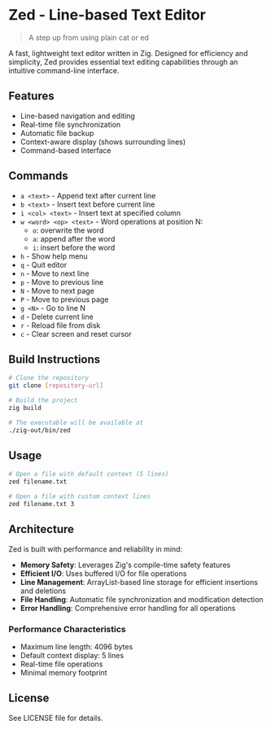 # Zed - Line-based Text Editor
> A step up from using plain cat or ed

A fast, lightweight text editor written in Zig. Designed for efficiency and simplicity, Zed provides essential text editing capabilities through an intuitive command-line interface.

## Features

- Line-based navigation and editing
- Real-time file synchronization
- Automatic file backup
- Context-aware display (shows surrounding lines)
- Command-based interface

## Commands

- `a <text>` - Append text after current line
- `b <text>` - Insert text before current line
- `i <col> <text>` - Insert text at specified column
- `w <word> <op> <text>` - Word operations at position N:
  - `o`: overwrite the word
  - `a`: append after the word
  - `i`: insert before the word
- `h` - Show help menu
- `q` - Quit editor
- `n` - Move to next line
- `p` - Move to previous line
- `N` - Move to next page
- `P` - Move to previous page
- `g <N>` - Go to line N
- `d` - Delete current line
- `r` - Reload file from disk
- `c` - Clear screen and reset cursor

## Build Instructions

```bash
# Clone the repository
git clone [repository-url]

# Build the project
zig build

# The executable will be available at
./zig-out/bin/zed
```

## Usage

```bash
# Open a file with default context (5 lines)
zed filename.txt

# Open a file with custom context lines
zed filename.txt 3
```

## Architecture

Zed is built with performance and reliability in mind:

- **Memory Safety**: Leverages Zig's compile-time safety features
- **Efficient I/O**: Uses buffered I/O for file operations
- **Line Management**: ArrayList-based line storage for efficient insertions and deletions
- **File Handling**: Automatic file synchronization and modification detection
- **Error Handling**: Comprehensive error handling for all operations

### Performance Characteristics

- Maximum line length: 4096 bytes
- Default context display: 5 lines
- Real-time file operations
- Minimal memory footprint

## License

See LICENSE file for details.
